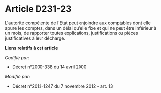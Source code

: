# Article D231-23

L'autorité compétente de l'Etat peut enjoindre aux comptables dont elle apure les comptes, dans un délai qu'elle fixe et qui
ne peut être inférieur à un mois, de rapporter toutes explications, justifications ou pièces justificatives à leur décharge.

**Liens relatifs à cet article**

_Codifié par_:

  - Décret n°2000-338 du 14 avril 2000

_Modifié par_:

  - Décret n°2012-1247 du 7 novembre 2012 - art. 13
